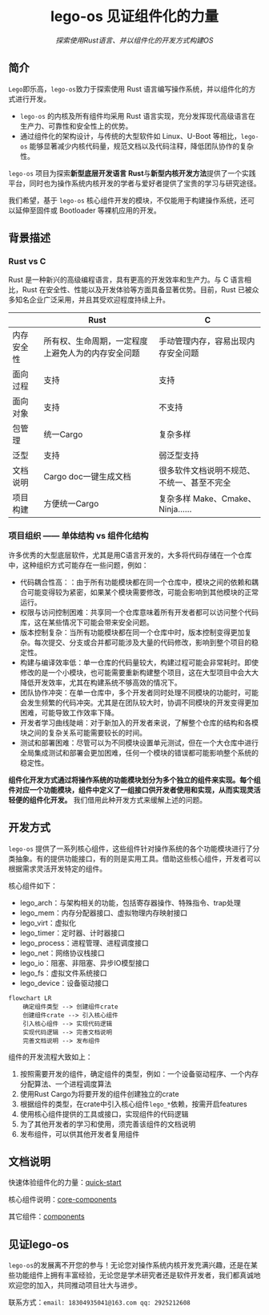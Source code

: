 <div align="center">
    <h1>lego-os 见证组件化的力量</h1>
    <i>探索使用Rust语言、并以组件化的开发方式构建OS</i><br/>
</div>


## 简介

`Lego`即乐高，`lego-os`致力于探索使用 Rust 语言编写操作系统，并以组件化的方式进行开发。

- `lego-os` 的内核及所有组件均采用 Rust 语言实现，充分发挥现代高级语言在生产力、可靠性和安全性上的优势。
- 通过组件化的架构设计，与传统的大型软件如 Linux、U-Boot 等相比，`lego-os` 能够显著减少内核代码量，规范文档以及代码注释，降低团队协作的复杂性。

`lego-os` 项目为探索**新型底层开发语言 Rust**与**新型内核开发方法**提供了一个实践平台，同时也为操作系统内核开发的学者与爱好者提供了宝贵的学习与研究途径。

我们希望，基于 `lego-os` 核心组件开发的模块，不仅能用于构建操作系统，还可以延伸至固件或 Bootloader 等裸机应用的开发。

## 背景描述

### Rust vs C

Rust 是一种新兴的高级编程语言，具有更高的开发效率和生产力。与 C 语言相比，Rust 在安全性、性能以及开发体验等方面具备显著优势。目前，Rust 已被众多知名企业广泛采用，并且其受欢迎程度持续上升。

<table>
  <thead>
    <tr>
      <th></th>
      <th>Rust</th>
      <th>C</th>
    </tr>
  </thead>
  <tbody>
    <tr>
      <td>内存安全性</td>
      <td>所有权、生命周期，一定程度上避免人为的内存安全问题</td>
      <td>手动管理内存，容易出现内存安全问题</td>
    </tr>
    <tr>
      <td>面向过程</td>
      <td>支持</td>
      <td>支持</td>
    </tr>
    <tr>
      <td>面向对象</td>
      <td>支持</td>
      <td>不支持</td>
    </tr>
    <tr>
      <td>包管理</td>
      <td>统一Cargo</td>
      <td>复杂多样</td>
    </tr>
    <tr>
      <td>泛型</td>
      <td>支持</td>
      <td>弱泛型支持</td>
    </tr><tr>
      <td>文档说明</td>
      <td>Cargo doc一键生成文档</td>
      <td>很多软件文档说明不规范、不统一、甚至不完全</td>
    </tr>
    <tr>
      <td>项目构建</td>
      <td>方便统一Cargo</td>
      <td>复杂多样 Make、Cmake、Ninja……</td>
    </tr>
  </tbody>
</table>



### 项目组织 —— 单体结构 vs 组件化结构

许多优秀的大型底层软件，尤其是用C语言开发的，大多将代码存储在一个仓库中，这种组织方式可能存在一些问题，例如：

- 代码耦合性高：：由于所有功能模块都在同一个仓库中，模块之间的依赖和耦合可能变得较为紧密，如果某个模块需要修改，可能会影响到其他模块的正常运行。
- 权限与访问控制困难：共享同一个仓库意味着所有开发者都可以访问整个代码库，这在某些情况下可能会带来安全问题。
- 版本控制复杂：当所有功能模块都在同一个仓库中时，版本控制变得更加复杂。每次提交、分支或合并都可能涉及大量的代码修改，影响到整个项目的稳定性。
- 构建与编译效率低：单一仓库的代码量较大，构建过程可能会非常耗时。即使修改的是一个小模块，也可能需要重新构建整个项目，这在大型项目中会大大降低开发效率，尤其在构建系统不够高效的情况下。
-  团队协作冲突：在单一仓库中，多个开发者同时处理不同模块的功能时，可能会发生频繁的代码冲突。尤其是在团队较大时，协调不同模块的开发变得更加困难，可能导致工作效率下降。
- 开发者学习曲线陡峭：对于新加入的开发者来说，了解整个仓库的结构和各模块之间的复杂关系可能需要较长的时间。
- 测试和部署困难：尽管可以为不同模块设置单元测试，但在一个大仓库中进行全局集成测试和部署会更加困难，任何一个模块的错误都可能影响整个系统的稳定性。

**组件化开发方式通过将操作系统的功能模块划分为多个独立的组件来实现。每个组件对应一个功能模块，组件中定义了一组接口供开发者使用和实现，从而实现灵活轻便的组件化开发。** 我们借用此种开发方式来缓解上述的问题。


## 开发方式

`lego-os` 提供了一系列核心组件，这些组件针对操作系统的各个功能模块进行了分类抽象。有的提供功能接口，有的则是实用工具。借助这些核心组件，开发者可以根据需求灵活开发特定的组件。

核心组件如下：

- lego_arch：与架构相关的功能，包括寄存器操作、特殊指令、trap处理
- lego_mem：内存分配器接口、虚拟物理内存映射接口
- lego_virt：虚拟化
- lego_timer：定时器、计时器接口
- lego_process：进程管理、进程调度接口
- lego_net：网络协议栈接口
- lego_io：阻塞、非阻塞、异步IO模型接口
- lego_fs：虚拟文件系统接口
- lego_device：设备驱动接口

```mermaid
flowchart LR
    确定组件类型 --> 创建组件crate
    创建组件crate --> 引入核心组件
    引入核心组件 --> 实现代码逻辑
    实现代码逻辑 --> 完善文档说明
    完善文档说明 --> 发布组件
```

组件的开发流程大致如上：

1. 按照需要开发的组件，确定组件的类型，例如：一个设备驱动程序、一个内存分配算法、一个进程调度算法
2. 使用Rust Cargo为将要开发的组件创建独立的crate
3. 根据组件的类型，在crate中引入核心组件`lego_*`依赖，按需开启features
4. 使用核心组件提供的工具或接口，实现组件的代码逻辑
5. 为了其他开发者的学习和使用，须完善该组件的文档说明
6. 发布组件，可以供其他开发者复用组件

## 文档说明

快速体验组件化的力量：[quick-start](../quick_start.md)

核心组件说明：[core-components](../core-components.md)

其它组件：[components](../components.md)

## 见证lego-os

`lego-os`的发展离不开您的参与！无论您对操作系统内核开发充满兴趣，还是在某些功能组件上拥有丰富经验，无论您是学术研究者还是软件开发者，我们都真诚地欢迎您的加入，共同推动项目壮大与进步。

联系方式：`email: 18304935041@163.com qq: 2925212608`